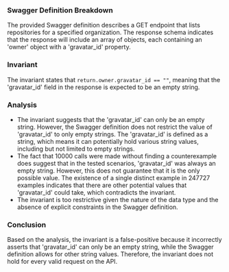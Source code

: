 ### Swagger Definition Breakdown
The provided Swagger definition describes a GET endpoint that lists repositories for a specified organization. The response schema indicates that the response will include an array of objects, each containing an 'owner' object with a 'gravatar_id' property.

### Invariant
The invariant states that `return.owner.gravatar_id == ""`, meaning that the 'gravatar_id' field in the response is expected to be an empty string.

### Analysis
- The invariant suggests that the 'gravatar_id' can only be an empty string. However, the Swagger definition does not restrict the value of 'gravatar_id' to only empty strings. The 'gravatar_id' is defined as a string, which means it can potentially hold various string values, including but not limited to empty strings.
- The fact that 10000 calls were made without finding a counterexample does suggest that in the tested scenarios, 'gravatar_id' was always an empty string. However, this does not guarantee that it is the only possible value. The existence of a single distinct example in 247727 examples indicates that there are other potential values that 'gravatar_id' could take, which contradicts the invariant.
- The invariant is too restrictive given the nature of the data type and the absence of explicit constraints in the Swagger definition.

### Conclusion
Based on the analysis, the invariant is a false-positive because it incorrectly asserts that 'gravatar_id' can only be an empty string, while the Swagger definition allows for other string values. Therefore, the invariant does not hold for every valid request on the API.
